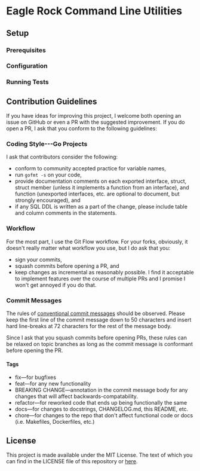 # Eagle Rock Command Line Utilities

## Setup

### Prerequisites

### Configuration

### Running Tests

## Contribution Guidelines
If you have ideas for improving this project, I welcome both opening an issue on
GitHub or even a PR with the suggested improvement. If you do open a PR, I ask
that you conform to the following guidelines:

### Coding Style---Go Projects
I ask that contributors consider the following:
- conform to community accepted practice for variable names,
- run `gofmt -s` on your code,
- provide documentation comments on each exported interface, struct, struct
  member (unless it implements a function from an interface), and function
  (unexported interfaces, etc. are optional to document, but strongly
  encouraged), and
- if any SQL DDL is written as a part of the change, please include table and
  column comments in the statements.

### Workflow
For the most part, I use the Git Flow workflow. For your forks, obviously, it
doesn't really matter what workflow you use, but I do ask that you:
- sign your commits,
- squash commits before opening a PR, and
- keep changes as incremental as reasonably possible. I find it acceptable to
  implement features over the course of multiple PRs and I promise I won't get
  annoyed if you do that.

### Commit Messages
The rules of [conventional commit
messages](https://www.conventionalcommits.org/en/v1.0.0-beta.2/) should be
observed. Please keep the first line of the commit message down to 50
characters and insert hard line-breaks at 72 characters for the rest of the
message body.

Since I ask that you squash commits before opening PRs, these rules can be
relaxed on topic branches as long as the commit message is conformant before
opening the PR.

#### Tags
  - fix&mdash;for bugfixes
  - feat&mdash;for any new functionality
  - BREAKING CHANGE&mdash;annotation in the commit message body for any changes
    that will affect backwards-compatability.
  - refactor&mdash;for reworked code that ends up being functionally the same
  - docs&mdash;for changes to docstrings, CHANGELOG.md, this README, etc.
  - chore&mdash;for changes to the repo that don't affect functional code or
    docs (i.e. Makefiles, Dockerfiles, etc.)

## License
This project is made available under the MIT License. The text of which you can
find in the LICENSE file of this repository or
[here](https://opensource.org/licenses/MIT).
